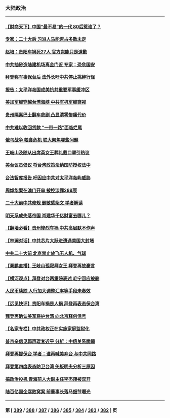 ### 大陆政治
---
#### [【财商天下】中国“最不易”的一代 80后惹谁了？](../../pages/ncid277/n13829078.md) 
#### [专家：二十大后 习派人马能否占多数未定](../../pages/ncid277/n13828992.md) 
#### [赵培：贵阳车祸死27人 官方岂能只是道歉](../../pages/ncid277/n13829024.md) 
#### [中共抽砂造陆建机场离金门近 专家：恐危国安](../../pages/ncid277/n13828808.md) 
#### [拜登称军事保台后 法外长吁中共停止挑衅行径](../../pages/ncid277/n13829146.md) 
#### [报告：太平洋岛国成美抗共重要军事缓冲区](../../pages/ncid277/n13829074.md) 
#### [美加军舰穿越台湾海峡 中共军机军舰窥视](../../pages/ncid277/n13829135.md) 
#### [贵州隔离巴士翻车悲剧 凸显清零惨痛代价](../../pages/ncid277/n13828970.md) 
#### [中共难以收回贷款 “一带一路”面临烂尾](../../pages/ncid277/n13829057.md) 
#### [俄乌战争 粮食危机 联大聚焦哪些问题](../../pages/ncid277/n13828959.md) 
#### [王岐山及随从出席英女王葬礼戴口罩引热议](../../pages/ncid277/n13828782.md) 
#### [美台议员倡议 将台湾政策法纳国防授权法中](../../pages/ncid277/n13828617.md) 
#### [台法智库报告 吁因应中共对太平洋岛屿威胁](../../pages/ncid277/n13828783.md) 
#### [周焯华案在澳门开审 被控涉罪289项](../../pages/ncid277/n13828764.md) 
#### [二十大前中共修规 删敏感条文 学者解读](../../pages/ncid277/n13828576.md) 
#### [明天系成失落帝国 肖建华千亿财富去哪儿？](../../pages/ncid277/n13828527.md) 
#### [【翻墙必看】贵州惨烈车祸 中共高层默不作声](../../pages/ncid277/n13828636.md) 
#### [【林澜对话】中共芯片大跃进遭遇美国大封堵](../../pages/ncid277/n13828546.md) 
#### [中共二十大前 北京禁止放飞无人机、气球](../../pages/ncid277/n13828594.md) 
#### [【秦鹏直播】王岐山孤寂拜女王 拜登再放豪言](../../pages/ncid277/n13828536.md) 
#### [【横河观点】拜登对台两重磅表述 毛宁回应被删](../../pages/ncid277/n13828519.md) 
#### [人民币续跌 人行加大调整汇率等手段未奏效](../../pages/ncid277/n13828464.md) 
#### [【远见快评】贵阳车祸是人祸 拜登再表态保台湾](../../pages/ncid277/n13828514.md) 
#### [拜登再确认美军将护台湾 向北京释何信号](../../pages/ncid277/n13828440.md) 
#### [【名家专栏】中共政权正在实施家庭监狱化](../../pages/ncid277/n13828326.md) 
#### [普京亲信见郭声琨套近乎 分析：中俄关系脆弱](../../pages/ncid277/n13828459.md) 
#### [拜登再提保台 学者︰谁再喊美弃台 与中共同路](../../pages/ncid277/n13828351.md) 
#### [拜登第四度表态防卫台湾 矢板明夫分析三原因](../../pages/ncid277/n13828329.md) 
#### [搞政治投机 青海前人大副主任李杰翔被双开](../../pages/ncid277/n13828143.md) 
#### [陆百亿国企腐败窝案 前董事长落马细节曝光](../../pages/ncid277/n13828172.md) 

---
#### 第 [ [389](./389.md) / [388](./388.md) / [387](./387.md) / [386](./386.md) / [385](./385.md) / [384](./384.md) / [383](./383.md) / [382](./382.md) ] 页
